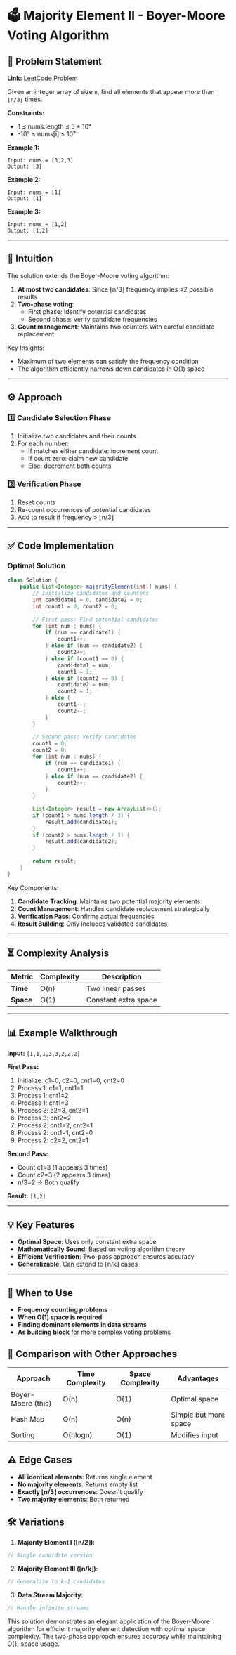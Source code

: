 # 🗳 Majority Element II - Boyer-Moore Voting Algorithm

## 📜 Problem Statement
**Link:** [LeetCode Problem](https://leetcode.com/problems/majority-element-ii/)

Given an integer array of size `n`, find all elements that appear more than `⌊n/3⌋` times.

**Constraints:**
- 1 ≤ nums.length ≤ 5 * 10⁴
- -10⁹ ≤ nums[i] ≤ 10⁹

**Example 1:**
```text
Input: nums = [3,2,3]
Output: [3]
```

**Example 2:**
```text
Input: nums = [1]
Output: [1]
```

**Example 3:**
```text
Input: nums = [1,2]
Output: [1,2]
```

---

## 🧠 Intuition
The solution extends the Boyer-Moore voting algorithm:
1. **At most two candidates**: Since ⌊n/3⌋ frequency implies ≤2 possible results
2. **Two-phase voting**:
   - First phase: Identify potential candidates
   - Second phase: Verify candidate frequencies
3. **Count management**: Maintains two counters with careful candidate replacement

Key Insights:
- Maximum of two elements can satisfy the frequency condition
- The algorithm efficiently narrows down candidates in O(1) space

---

## ⚙️ Approach
### **1️⃣ Candidate Selection Phase**
1. Initialize two candidates and their counts
2. For each number:
   - If matches either candidate: increment count
   - If count zero: claim new candidate
   - Else: decrement both counts

### **2️⃣ Verification Phase**
1. Reset counts
2. Re-count occurrences of potential candidates
3. Add to result if frequency > ⌊n/3⌋

---

## ✅ Code Implementation

### Optimal Solution
```java
class Solution {
    public List<Integer> majorityElement(int[] nums) {
        // Initialize candidates and counters
        int candidate1 = 0, candidate2 = 0;
        int count1 = 0, count2 = 0;
        
        // First pass: Find potential candidates
        for (int num : nums) {
            if (num == candidate1) {
                count1++;
            } else if (num == candidate2) {
                count2++;
            } else if (count1 == 0) {
                candidate1 = num;
                count1 = 1;
            } else if (count2 == 0) {
                candidate2 = num;
                count2 = 1;
            } else {
                count1--;
                count2--;
            }
        }
        
        // Second pass: Verify candidates
        count1 = 0;
        count2 = 0;
        for (int num : nums) {
            if (num == candidate1) {
                count1++;
            } else if (num == candidate2) {
                count2++;
            }
        }
        
        List<Integer> result = new ArrayList<>();
        if (count1 > nums.length / 3) {
            result.add(candidate1);
        }
        if (count2 > nums.length / 3) {
            result.add(candidate2);
        }
        
        return result;
    }
}
```

Key Components:
1. **Candidate Tracking**: Maintains two potential majority elements
2. **Count Management**: Handles candidate replacement strategically
3. **Verification Pass**: Confirms actual frequencies
4. **Result Building**: Only includes validated candidates

---

## ⏳ Complexity Analysis
| Metric          | Complexity | Description |
|-----------------|------------|-------------|
| **Time**        | O(n)       | Two linear passes |
| **Space**       | O(1)       | Constant extra space |

---

## 📊 Example Walkthrough

**Input:** `[1,1,1,3,3,2,2,2]`

**First Pass:**
1. Initialize: c1=0, c2=0, cnt1=0, cnt2=0
2. Process 1: c1=1, cnt1=1
3. Process 1: cnt1=2
4. Process 1: cnt1=3
5. Process 3: c2=3, cnt2=1
6. Process 3: cnt2=2
7. Process 2: cnt1=2, cnt2=1
8. Process 2: cnt1=1, cnt2=0
9. Process 2: c2=2, cnt2=1

**Second Pass:**
- Count c1=3 (1 appears 3 times)
- Count c2=3 (2 appears 3 times)
- n/3=2 → Both qualify

**Result:** `[1,2]`

---

## 💡 Key Features
- **Optimal Space**: Uses only constant extra space
- **Mathematically Sound**: Based on voting algorithm theory
- **Efficient Verification**: Two-pass approach ensures accuracy
- **Generalizable**: Can extend to ⌊n/k⌋ cases

---

## 🚀 When to Use
- **Frequency counting problems**
- **When O(1) space is required**
- **Finding dominant elements in data streams**
- **As building block** for more complex voting problems

## 🔄 Comparison with Other Approaches
| Approach         | Time Complexity | Space Complexity | Advantages |
|-----------------|-----------------|------------------|------------|
| Boyer-Moore (this) | O(n) | O(1) | Optimal space |
| Hash Map | O(n) | O(n) | Simple but more space |
| Sorting | O(nlogn) | O(1) | Modifies input |

## ⚠️ Edge Cases
- **All identical elements**: Returns single element
- **No majority elements**: Returns empty list
- **Exactly ⌊n/3⌋ occurrences**: Doesn't qualify
- **Two majority elements**: Both returned

## 🛠 Variations
1. **Majority Element I (⌊n/2⌋)**:
```java
// Single candidate version
```

2. **Majority Element III (⌊n/k⌋)**:
```java
// Generalize to k-1 candidates
```

3. **Data Stream Majority**:
```java
// Handle infinite streams
```

This solution demonstrates an elegant application of the Boyer-Moore algorithm for efficient majority element detection with optimal space complexity. The two-phase approach ensures accuracy while maintaining O(1) space usage.